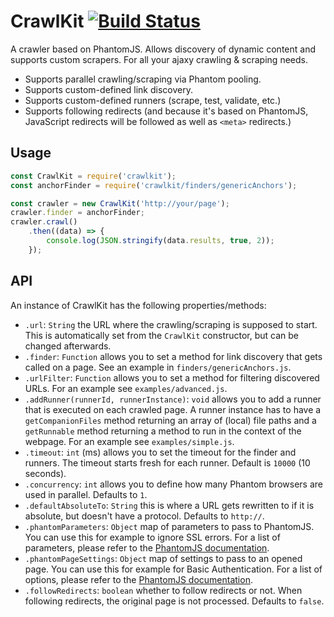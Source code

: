 # CrawlKit [![Build Status](https://travis-ci.org/crawlkit/crawlkit.svg?branch=master)](https://travis-ci.org/crawlkit/crawlkit)

A crawler based on PhantomJS. Allows discovery of dynamic content and supports custom scrapers. For all your ajaxy crawling & scraping needs.

* Supports parallel crawling/scraping via Phantom pooling.
* Supports custom-defined link discovery.
* Supports custom-defined runners (scrape, test, validate, etc.)
* Supports following redirects (and because it's based on PhantomJS, JavaScript redirects will be followed as well as `<meta>` redirects.)

## Usage
```javascript
const CrawlKit = require('crawlkit');
const anchorFinder = require('crawlkit/finders/genericAnchors');

const crawler = new CrawlKit('http://your/page');
crawler.finder = anchorFinder;
crawler.crawl()
    .then((data) => {
        console.log(JSON.stringify(data.results, true, 2));
    });
```

## API
An instance of CrawlKit has the following properties/methods:

* `.url`: `String` the URL where the crawling/scraping is supposed to start. This is automatically set from the `CrawlKit` constructor, but can be changed afterwards.
* `.finder`: `Function` allows you to set a method for link discovery that gets called on a page. See an example in `finders/genericAnchors.js`.
* `.urlFilter`: `Function` allows you to set a method for filtering discovered URLs. For an example see `examples/advanced.js`.
* `.addRunner(runnerId, runnerInstance)`: `void` allows you to add a runner that is executed on each crawled page. A runner instance has to have a `getCompanionFiles` method returning an array of (local) file paths and a `getRunnable` method returning a method to run in the context of the webpage. For an example see `examples/simple.js`.
* `.timeout`: `int` (ms) allows you to set the timeout for the finder and runners. The timeout starts fresh for each runner. Default is `10000` (10 seconds).
* `.concurrency`: `int` allows you to define how many Phantom browsers are used in parallel. Defaults to `1`.
* `.defaultAbsoluteTo`: `String` this is where a URL gets rewritten to if it is absolute, but doesn't have a protocol. Defaults to `http://`.
* `.phantomParameters`: `Object` map of parameters to pass to PhantomJS. You can use this for example to ignore SSL errors. For a list of parameters, please refer to the [PhantomJS documentation](http://phantomjs.org/api/command-line.html).
* `.phantomPageSettings`: `Object` map of settings to pass to an opened page. You can use this for example for Basic Authentication. For a list of options, please refer to the [PhantomJS documentation](http://phantomjs.org/api/webpage/property/settings.html).
* `.followRedirects`: `boolean` whether to follow redirects or not. When following redirects, the original page is not processed. Defaults to `false`.
